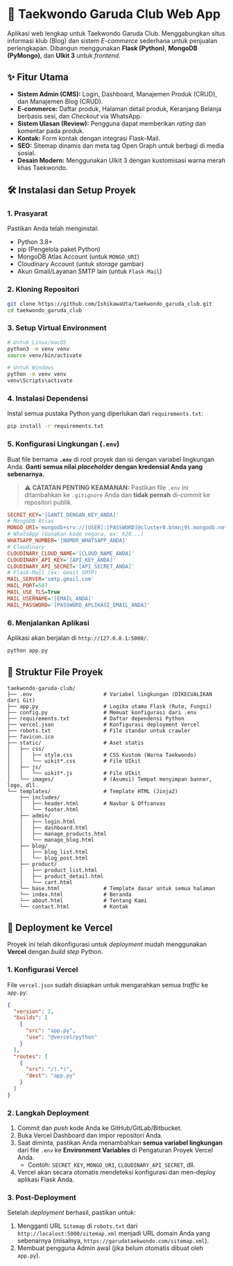 # 🥋 Taekwondo Garuda Club Web App

Aplikasi web lengkap untuk Taekwondo Garuda Club. Menggabungkan situs informasi klub (Blog) dan sistem *E-commerce* sederhana untuk penjualan perlengkapan. Dibangun menggunakan **Flask (Python)**, **MongoDB (PyMongo)**, dan **UIkit 3** untuk *frontend*.

## ✨ Fitur Utama

  * **Sistem Admin (CMS):** Login, Dashboard, Manajemen Produk (CRUD), dan Manajemen Blog (CRUD).
  * **E-commerce:** Daftar produk, Halaman detail produk, Keranjang Belanja berbasis sesi, dan *Checkout* via WhatsApp.
  * **Sistem Ulasan (Review):** Pengguna dapat memberikan *rating* dan komentar pada produk.
  * **Kontak:** Form kontak dengan integrasi Flask-Mail.
  * **SEO:** Sitemap dinamis dan meta tag Open Graph untuk berbagi di media sosial.
  * **Desain Modern:** Menggunakan UIkit 3 dengan kustomisasi warna merah khas Taekwondo.

## 🛠️ Instalasi dan Setup Proyek

### 1\. Prasyarat

Pastikan Anda telah menginstal:

  * Python 3.8+
  * pip (Pengelola paket Python)
  * MongoDB Atlas Account (untuk `MONGO_URI`)
  * Cloudinary Account (untuk *storage* gambar)
  * Akun Gmail/Layanan SMTP lain (untuk `Flask-Mail`)

### 2\. Kloning Repositori

```bash
git clone https://github.com/IshikawaUta/taekwondo_garuda_club.git
cd taekwondo_garuda_club
```

### 3\. Setup Virtual Environment

```bash
# Untuk Linux/macOS
python3 -m venv venv
source venv/bin/activate

# Untuk Windows
python -m venv venv
venv\Scripts\activate
```

### 4\. Instalasi Dependensi

Instal semua pustaka Python yang diperlukan dari `requirements.txt`:

```bash
pip install -r requirements.txt
```

### 5\. Konfigurasi Lingkungan (`.env`)

Buat file bernama **`.env`** di root proyek dan isi dengan variabel lingkungan Anda. **Ganti semua nilai *placeholder* dengan kredensial Anda yang sebenarnya.**

> ⚠️ **CATATAN PENTING KEAMANAN:** Pastikan file `.env` ini ditambahkan ke `.gitignore` Anda dan **tidak pernah** di-*commit* ke repositori publik.

```ini
SECRET_KEY='[GANTI_DENGAN_KEY_ANDA]'
# MongoDB Atlas
MONGO_URI='mongodb+srv://[USER]:[PASSWORD]@cluster0.btmnj9t.mongodb.net/garuda_db?retryWrites=true&w=majority'
# WhatsApp (Gunakan kode negara, ex: 628...)
WHATSAPP_NUMBER='[NOMOR_WHATSAPP_ANDA]'
# Cloudinary
CLOUDINARY_CLOUD_NAME='[CLOUD_NAME_ANDA]'
CLOUDINARY_API_KEY='[API_KEY_ANDA]'
CLOUDINARY_API_SECRET='[API_SECRET_ANDA]'
# Flask-Mail (ex: Gmail SMTP)
MAIL_SERVER='smtp.gmail.com'
MAIL_PORT=587
MAIL_USE_TLS=True
MAIL_USERNAME='[EMAIL_ANDA]'
MAIL_PASSWORD='[PASSWORD_APLIKASI_EMAIL_ANDA]'
```

### 6\. Menjalankan Aplikasi

Aplikasi akan berjalan di `http://127.0.0.1:5000/`.

```bash
python app.py
```

## 📂 Struktur File Proyek

```
taekwondo-garuda-club/
├── .env                       # Variabel lingkungan (DIKECUALIKAN dari Git)
├── app.py                     # Logika utama Flask (Rute, Fungsi)
├── config.py                  # Memuat konfigurasi dari .env
├── requirements.txt           # Daftar dependensi Python
├── vercel.json                # Konfigurasi deployment Vercel
├── robots.txt                 # File standar untuk crawler
├── favicon.ico
├── static/                    # Aset statis
│   ├── css/
│   │   ├── style.css          # CSS Kustom (Warna Taekwondo)
│   │   └── uikit*.css         # File UIkit
│   ├── js/
│   │   └── uikit*.js          # File UIkit
│   └── images/                # (Asumsi) Tempat menyimpan banner, logo, dll.
└── templates/                 # Template HTML (Jinja2)
    ├── includes/
    │   ├── header.html        # Navbar & Offcanvas
    │   └── footer.html
    ├── admin/
    │   ├── login.html
    │   ├── dashboard.html
    │   ├── manage_products.html
    │   └── manage_blog.html
    ├── blog/
    │   ├── blog_list.html
    │   └── blog_post.html
    ├── product/
    │   ├── product_list.html
    │   ├── product_detail.html
    │   └── cart.html
    └── base.html              # Template dasar untuk semua halaman
    └── index.html             # Beranda
    └── about.html             # Tentang Kami
    └── contact.html           # Kontak
```

## 🚀 Deployment ke Vercel

Proyek ini telah dikonfigurasi untuk *deployment* mudah menggunakan **Vercel** dengan *build step* Python.

### 1\. Konfigurasi Vercel

File `vercel.json` sudah disiapkan untuk mengarahkan semua *traffic* ke `app.py`:

```json
{
  "version": 2,
  "builds": [
    {
      "src": "app.py",
      "use": "@vercel/python"
    }
  ],
  "routes": [
    {
      "src": "/(.*)",
      "dest": "app.py"
    }
  ]
}
```

### 2\. Langkah Deployment

1.  Commit dan *push* kode Anda ke GitHub/GitLab/Bitbucket.
2.  Buka Vercel Dashboard dan impor repositori Anda.
3.  Saat diminta, pastikan Anda menambahkan **semua variabel lingkungan** dari file `.env` ke **Environment Variables** di Pengaturan Proyek Vercel Anda.
      * Contoh: `SECRET_KEY`, `MONGO_URI`, `CLOUDINARY_API_SECRET`, dll.
4.  Vercel akan secara otomatis mendeteksi konfigurasi dan men-deploy aplikasi Flask Anda.

### 3\. Post-Deployment

Setelah *deployment* berhasil, pastikan untuk:

1.  Mengganti URL `Sitemap` di `robots.txt` dari `http://localost:5000/sitemap.xml` menjadi URL domain Anda yang sebenarnya (misalnya, `https://garudataekwondo.com/sitemap.xml`).
2.  Membuat pengguna Admin awal (jika belum otomatis dibuat oleh `app.py`).
